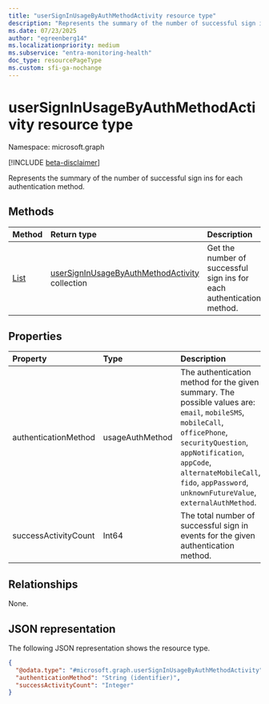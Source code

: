 ```yaml
---
title: "userSignInUsageByAuthMethodActivity resource type"
description: "Represents the summary of the number of successful sign ins for each authentication method."
ms.date: 07/23/2025
author: "egreenberg14"
ms.localizationpriority: medium
ms.subservice: "entra-monitoring-health"
doc_type: resourcePageType
ms.custom: sfi-ga-nochange
---
```


# userSignInUsageByAuthMethodActivity resource type

Namespace: microsoft.graph

[!INCLUDE [beta-disclaimer](../../includes/beta-disclaimer.md)]

Represents the summary of the number of successful sign ins for each authentication method.


## Methods
|Method|Return type|Description|
|:---|:---|:---|
|[List](../api/usersigninusagebyauthmethodactivity-list.md)|[userSignInUsageByAuthMethodActivity](../resources/usersigninusagebyauthmethodactivity.md) collection|Get the number of successful sign ins for each authentication method.|

## Properties
|Property|Type|Description|
|:---|:---|:---|
|authenticationMethod|usageAuthMethod|The authentication method for the given summary. The possible values are: `email`, `mobileSMS`, `mobileCall`, `officePhone`, `securityQuestion`, `appNotification`, `appCode`, `alternateMobileCall`, `fido`, `appPassword`, `unknownFutureValue`, `externalAuthMethod`.|
|successActivityCount|Int64|The total number of successful sign in events for the given authentication method.|

## Relationships
None.

## JSON representation
The following JSON representation shows the resource type.
<!-- {
  "blockType": "resource",
  "keyProperty": "authenticationMethod",
  "@odata.type": "microsoft.graph.userSignInUsageByAuthMethodActivity",
  "openType": false
}
-->
``` json
{
  "@odata.type": "#microsoft.graph.userSignInUsageByAuthMethodActivity",
  "authenticationMethod": "String (identifier)",
  "successActivityCount": "Integer"
}
```

